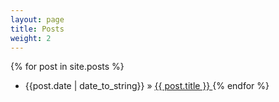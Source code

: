 ```yaml
---
layout: page
title: Posts
weight: 2
---
```



{% for post in site.posts %}
* {{post.date | date_to_string}} &raquo; [ {{ post.title }} ]({{post.url}})
{% endfor %}

